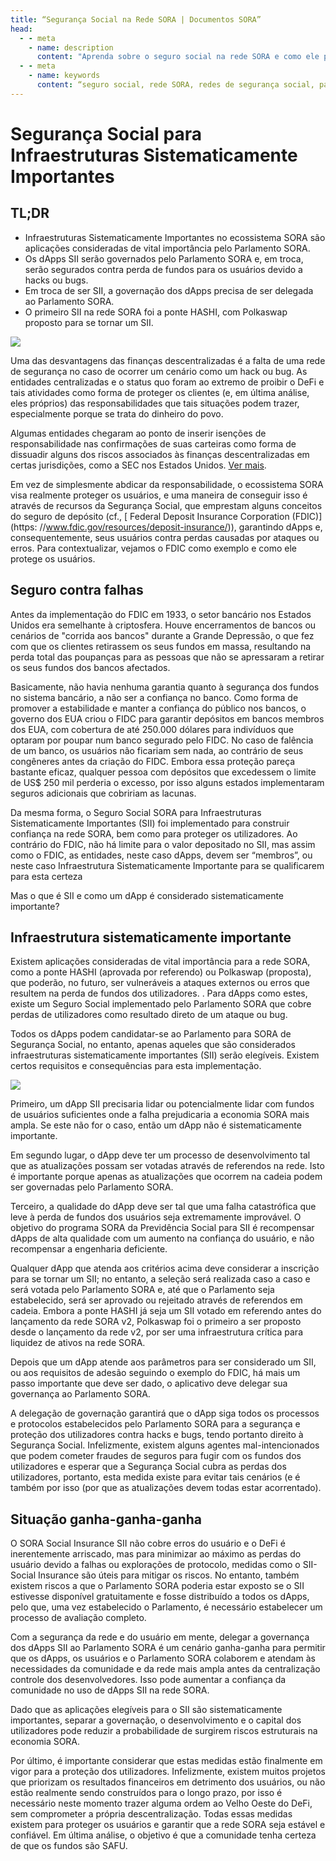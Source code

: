```yaml
---
title: “Segurança Social na Rede SORA | Documentos SORA”
head:
  - - meta
    - name: description
      content: "Aprenda sobre o seguro social na rede SORA e como ele promove redes de segurança social e compartilhamento de riscos dentro do ecossistema SORA. Descubra como funcionam os mecanismos de seguro social, seus benefícios e como eles contribuem para a construção de um sistema financeiro mais inclusivo e sustentável no SORA rede."
  - - meta
    - name: keywords
      content: “seguro social, rede SORA, redes de segurança social, partilha de riscos, sistema financeiro inclusivo, sistema financeiro sustentável”
---
```


# Segurança Social para Infraestruturas Sistematicamente Importantes

## TL;DR

- Infraestruturas Sistematicamente Importantes no ecossistema SORA são aplicações consideradas de vital importância pelo Parlamento SORA.
- Os dApps SII serão governados pelo Parlamento SORA e, em troca, serão segurados contra perda de fundos para os usuários devido a hacks ou bugs.
- Em troca de ser SII, a governação dos dApps precisa de ser delegada ao Parlamento SORA.
- O primeiro SII na rede SORA foi a ponte HASHI, com Polkaswap proposto para se tornar um SII.

![](https://miro.medium.com/v2/resize:fit:2000/format:webp/1*EnWvdGGPszp_q34aXJXZpQ.jpeg)

Uma das desvantagens das finanças descentralizadas é a falta de uma rede de segurança no caso de ocorrer um cenário como um hack ou bug. As entidades centralizadas e o status quo foram ao extremo de proibir o DeFi e tais atividades como forma de proteger os clientes (e, em última análise, eles próprios) das responsabilidades que tais situações podem trazer, especialmente porque se trata do dinheiro do povo.

Algumas entidades chegaram ao ponto de inserir isenções de responsabilidade nas confirmações de suas carteiras como forma de dissuadir alguns dos riscos associados às finanças descentralizadas em certas jurisdições, como a SEC nos Estados Unidos. [Ver mais](https://twitter.com/bneiluj/status/1443289354122694661?ref_src=twsrc%5Etfw%7Ctwcamp%5Etweetembed%7Ctwterm%5E1443289354122694661%7Ctwgr%5E1288a9015644bf49a7d9ec1388f9e35da6832e15%7Ctwcon%5Es1_c10&ref_url=https%3A%2F%2Fcdn.embedly.com%2Fwidgets%2Fmedia.html%3Ftype%3Dtext2Fhtmlkey%3Dd04bfffea46d4aeda930ec88cc64b87cschema%3Dtwitterurl%3Dhttps3A%2F%2Ftwitter.com%2Fbneiluj%2Fstatus%2F1443289354122694661image%3Dhttps3A%2F%2Fi.embed.ly%2F1%2Fimage3Furl3Dhttps253A252F252Fabs.twimg.com252Ferrors252Flogo46x38.png26key3D4fce0568f2ce49e8b54624ef71a8a5bd).

Em vez de simplesmente abdicar da responsabilidade, o ecossistema SORA visa realmente proteger os usuários, e uma maneira de conseguir isso é através de recursos da Segurança Social, que emprestam alguns conceitos do seguro de depósito (cf., [ Federal Deposit Insurance Corporation (FDIC)](https: //www.fdic.gov/resources/deposit-insurance/)), garantindo dApps e, consequentemente, seus usuários contra perdas causadas por ataques ou erros. Para contextualizar, vejamos o FDIC como exemplo e como ele protege os usuários.

## Seguro contra falhas

Antes da implementação do FDIC em 1933, o setor bancário nos Estados Unidos era semelhante à criptosfera. Houve encerramentos de bancos ou cenários de "corrida aos bancos" durante a Grande Depressão, o que fez com que os clientes retirassem os seus fundos em massa, resultando na perda total das poupanças para as pessoas que não se apressaram a retirar os seus fundos dos bancos afectados.

Basicamente, não havia nenhuma garantia quanto à segurança dos fundos no sistema bancário, a não ser a confiança no banco. Como forma de promover a estabilidade e manter a confiança do público nos bancos, o governo dos EUA criou o FIDC para garantir depósitos em bancos membros dos EUA, com cobertura de até 250.000 dólares para indivíduos que optaram por poupar num banco segurado pelo FIDC. No caso de falência de um banco, os usuários não ficariam sem nada, ao contrário de seus congêneres antes da criação do FIDC. Embora essa proteção pareça bastante eficaz, qualquer pessoa com depósitos que excedessem o limite de US$ 250 mil perderia o excesso, por isso alguns estados implementaram seguros adicionais que cobririam as lacunas.

Da mesma forma, o Seguro Social SORA para Infraestruturas Sistematicamente Importantes (SII) foi implementado para construir confiança na rede SORA, bem como para proteger os utilizadores. Ao contrário do FDIC, não há limite para o valor depositado no SII, mas assim como o FDIC, as entidades, neste caso dApps, devem ser “membros”, ou neste caso Infraestrutura Sistematicamente Importante para se qualificarem para esta certeza

Mas o que é SII e como um dApp é considerado sistematicamente importante?

## Infraestrutura sistematicamente importante

Existem aplicações consideradas de vital importância para a rede SORA, como a ponte HASHI (aprovada por referendo) ou Polkaswap (proposta), que poderão, no futuro, ser vulneráveis ​​a ataques externos ou erros que resultem na perda de fundos dos utilizadores. . Para dApps como estes, existe um Seguro Social implementado pelo Parlamento SORA que cobre perdas de utilizadores como resultado direto de um ataque ou bug.

Todos os dApps podem candidatar-se ao Parlamento para SORA de Segurança Social, no entanto, apenas aqueles que são considerados infraestruturas sistematicamente importantes (SII) serão elegíveis. Existem certos requisitos e consequências para esta implementação.

![](https://miro.medium.com/v2/resize:fit:2000/format:webp/1*sAhKF0bDz3g_ORqwaRgrDg.jpeg)

Primeiro, um dApp SII precisaria lidar ou potencialmente lidar com fundos de usuários suficientes onde a falha prejudicaria a economia SORA mais ampla. Se este não for o caso, então um dApp não é sistematicamente importante.

Em segundo lugar, o dApp deve ter um processo de desenvolvimento tal que as atualizações possam ser votadas através de referendos na rede. Isto é importante porque apenas as atualizações que ocorrem na cadeia podem ser governadas pelo Parlamento SORA.

Terceiro, a qualidade do dApp deve ser tal que uma falha catastrófica que leve à perda de fundos dos usuários seja extremamente improvável. O objetivo do programa SORA da Previdência Social para SII é recompensar dApps de alta qualidade com um aumento na confiança do usuário, e não recompensar a engenharia deficiente.

Qualquer dApp que atenda aos critérios acima deve considerar a inscrição para se tornar um SII; no entanto, a seleção será realizada caso a caso e será votada pelo Parlamento SORA e, até que o Parlamento seja estabelecido, será ser aprovado ou rejeitado através de referendos em cadeia. Embora a ponte HASHI já seja um SII votado em referendo antes do lançamento da rede SORA v2, Polkaswap foi o primeiro a ser proposto desde o lançamento da rede v2, por ser uma infraestrutura crítica para liquidez de ativos na rede SORA.

Depois que um dApp atende aos parâmetros para ser considerado um SII, ou aos requisitos de adesão seguindo o exemplo do FDIC, há mais um passo importante que deve ser dado, o aplicativo deve delegar sua governança ao Parlamento SORA.

A delegação de governação garantirá que o dApp siga todos os processos e protocolos estabelecidos pelo Parlamento SORA para a segurança e proteção dos utilizadores contra hacks e bugs, tendo portanto direito à Segurança Social. Infelizmente, existem alguns agentes mal-intencionados que podem cometer fraudes de seguros para fugir com os fundos dos utilizadores e esperar que a Segurança Social cubra as perdas dos utilizadores, portanto, esta medida existe para evitar tais cenários (e é também por isso (por que as atualizações devem todas estar acorrentado).

## Situação ganha-ganha-ganha

O SORA Social Insurance SII não cobre erros do usuário e o DeFi é inerentemente arriscado, mas para minimizar ao máximo as perdas do usuário devido a falhas ou explorações de protocolo, medidas como o SII-Social Insurance são úteis para mitigar os riscos. No entanto, também existem riscos a que o Parlamento SORA poderia estar exposto se o SII estivesse disponível gratuitamente e fosse distribuído a todos os dApps, pelo que, uma vez estabelecido o Parlamento, é necessário estabelecer um processo de avaliação completo.

Com a segurança da rede e do usuário em mente, delegar a governança dos dApps SII ao Parlamento SORA é um cenário ganha-ganha para permitir que os dApps, os usuários e o Parlamento SORA colaborem e atendam às necessidades da comunidade e da rede mais ampla antes da centralização controle dos desenvolvedores. Isso pode aumentar a confiança da comunidade no uso de dApps SII na rede SORA.

Dado que as aplicações elegíveis para o SII são sistematicamente importantes, separar a governação, o desenvolvimento e o capital dos utilizadores pode reduzir a probabilidade de surgirem riscos estruturais na economia SORA.

Por último, é importante considerar que estas medidas estão finalmente em vigor para a proteção dos utilizadores. Infelizmente, existem muitos projetos que priorizam os resultados financeiros em detrimento dos usuários, ou não estão realmente sendo construídos para o longo prazo, por isso é necessário neste momento trazer alguma ordem ao Velho Oeste do DeFi, sem comprometer a própria descentralização. Todas essas medidas existem para proteger os usuários e garantir que a rede SORA seja estável e confiável. Em última análise, o objetivo é que a comunidade tenha certeza de que os fundos são SAFU.

